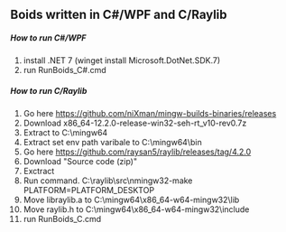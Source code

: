 ## Boids written in C#/WPF and C/Raylib

<!-- ## TODO. Create easy installation -->

##### How to run C#/WPF
1. install .NET 7 (winget install Microsoft.DotNet.SDK.7)
2. run RunBoids_C#.cmd

##### How to run C/Raylib
1. Go here https://github.com/niXman/mingw-builds-binaries/releases
2. Download x86_64-12.2.0-release-win32-seh-rt_v10-rev0.7z
3. Extract to C:\mingw64
3. Extract set env path varibale to C:\mingw64\bin
3. Go here https://github.com/raysan5/raylib/releases/tag/4.2.0
4. Download "Source code (zip)"
5. Exctract
6. Run command. C:\raylib\src\nmingw32-make PLATFORM=PLATFORM_DESKTOP
7. Move libraylib.a to C:\mingw64\x86_64-w64-mingw32\lib
8. Move raylib.h    to C:\mingw64\x86_64-w64-mingw32\include
9. run RunBoids_C.cmd